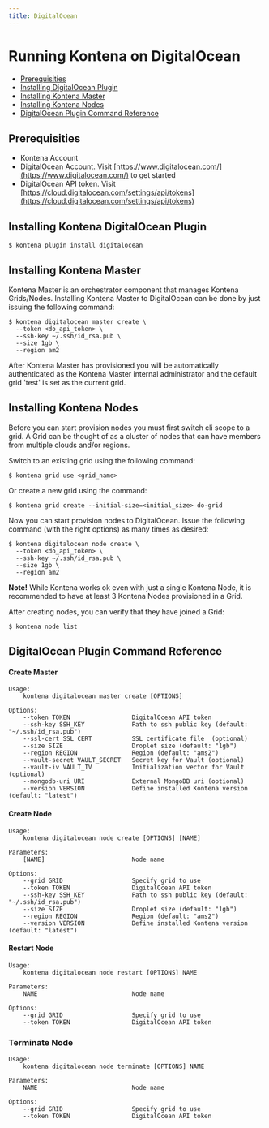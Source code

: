 ```yaml
---
title: DigitalOcean
---
```


# Running Kontena on DigitalOcean

- [Prerequisities](digitalocean#prerequisities)
- [Installing DigitalOcean Plugin](digitalocean#installing-kontena-digitalocean-plugin)
- [Installing Kontena Master](digitalocean#installing-kontena-master)
- [Installing Kontena Nodes](digitalocean#installing-kontena-nodes)
- [DigitalOcean Plugin Command Reference](digitalocean#digitalocean-plugin-command-reference)

## Prerequisities

- Kontena Account
- DigitalOcean Account. Visit [https://www.digitalocean.com/](https://www.digitalocean.com/) to get started
- DigitalOcean API token. Visit [https://cloud.digitalocean.com/settings/api/tokens](https://cloud.digitalocean.com/settings/api/tokens)

## Installing Kontena DigitalOcean Plugin

```
$ kontena plugin install digitalocean
```

## Installing Kontena Master

Kontena Master is an orchestrator component that manages Kontena Grids/Nodes. Installing Kontena Master to DigitalOcean can be done by just issuing the following command:

```
$ kontena digitalocean master create \
  --token <do_api_token> \
  --ssh-key ~/.ssh/id_rsa.pub \
  --size 1gb \
  --region am2
```

After Kontena Master has provisioned you will be automatically authenticated as the Kontena Master internal administrator and the default grid 'test' is set as the current grid.

## Installing Kontena Nodes

Before you can start provision nodes you must first switch cli scope to a grid. A Grid can be thought of as a cluster of nodes that can have members from multiple clouds and/or regions.

Switch to an existing grid using the following command:

```
$ kontena grid use <grid_name>
```

Or create a new grid using the command:

```
$ kontena grid create --initial-size=<initial_size> do-grid
```

Now you can start provision nodes to DigitalOcean. Issue the following command (with the right options) as many times as desired:

```
$ kontena digitalocean node create \
  --token <do_api_token> \
  --ssh-key ~/.ssh/id_rsa.pub \
  --size 1gb \
  --region am2
```

**Note!** While Kontena works ok even with just a single Kontena Node, it is recommended to have at least 3 Kontena Nodes provisioned in a Grid.

After creating nodes, you can verify that they have joined a Grid:

```
$ kontena node list
```

## DigitalOcean Plugin Command Reference

#### Create Master

```
Usage:
    kontena digitalocean master create [OPTIONS]

Options:
    --token TOKEN                 DigitalOcean API token
    --ssh-key SSH_KEY             Path to ssh public key (default: "~/.ssh/id_rsa.pub")
    --ssl-cert SSL CERT           SSL certificate file  (optional)
    --size SIZE                   Droplet size (default: "1gb")
    --region REGION               Region (default: "ams2")
    --vault-secret VAULT_SECRET   Secret key for Vault (optional)
    --vault-iv VAULT_IV           Initialization vector for Vault (optional)
    --mongodb-uri URI             External MongoDB uri (optional)
    --version VERSION             Define installed Kontena version (default: "latest")
```

#### Create Node

```
Usage:
    kontena digitalocean node create [OPTIONS] [NAME]

Parameters:
    [NAME]                        Node name

Options:
    --grid GRID                   Specify grid to use
    --token TOKEN                 DigitalOcean API token
    --ssh-key SSH_KEY             Path to ssh public key (default: "~/.ssh/id_rsa.pub")
    --size SIZE                   Droplet size (default: "1gb")
    --region REGION               Region (default: "ams2")
    --version VERSION             Define installed Kontena version (default: "latest")
```

#### Restart Node

```
Usage:
    kontena digitalocean node restart [OPTIONS] NAME

Parameters:
    NAME                          Node name

Options:
    --grid GRID                   Specify grid to use
    --token TOKEN                 DigitalOcean API token
```


### Terminate Node

```
Usage:
    kontena digitalocean node terminate [OPTIONS] NAME

Parameters:
    NAME                          Node name

Options:
    --grid GRID                   Specify grid to use
    --token TOKEN                 DigitalOcean API token
```
